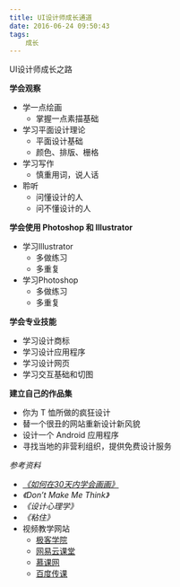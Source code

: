 ```yaml
---
title: UI设计师成长通道
date: 2016-06-24 09:50:43
tags:
	成长
---
```

UI设计师成长之路

**学会观察**
- 学一点绘画
	- 掌握一点素描基础
- 学习平面设计理论
	- 平面设计基础
	- 颜色、排版、栅格
- 学习写作
	- 慎重用词，说人话
- 聆听
	- 问懂设计的人
	- 问不懂设计的人

<!--more-->

**学会使用 Photoshop 和 Illustrator**
- 学习Illustrator
	- 多做练习
	- 多重复
- 学习Photoshop
	- 多做练习
	- 多重复

**学会专业技能**
- 学习设计商标
- 学习设计应用程序
- 学习设计网页
- 学习交互基础和切图

**建立自己的作品集**
- 你为 T 恤所做的疯狂设计
- 替一个很丑的网站重新设计新风貌
- 设计一个 Android 应用程序
- 寻找当地的非营利组织，提供免费设计服务

*参考资料*
- *[《如何在30天内学会画画》](http://vdisk.weibo.com/s/sPguC5Vt_3GgF?archive_ref=F0g9hv30FuZxoS&archive_path=%2F30%E5%A4%A9%E5%AD%A6%E4%BC%9A%E7%BB%98%E7%94%BBPDF&category_id=0&sudaref=vdisk.weibo.com&retcode=6102)*
- *《Don’t Make Me Think》*
- *《设计心理学》*
- *《粘住》*
-  视频教学网站
	- [极客学院](http://www.jikexueyuan.com/)
	- [网易云课堂](http://www.jikexueyuan.com/)
	- [慕课网](http://www.imooc.com/)
	- [百度传课](http://www.imooc.com/)

